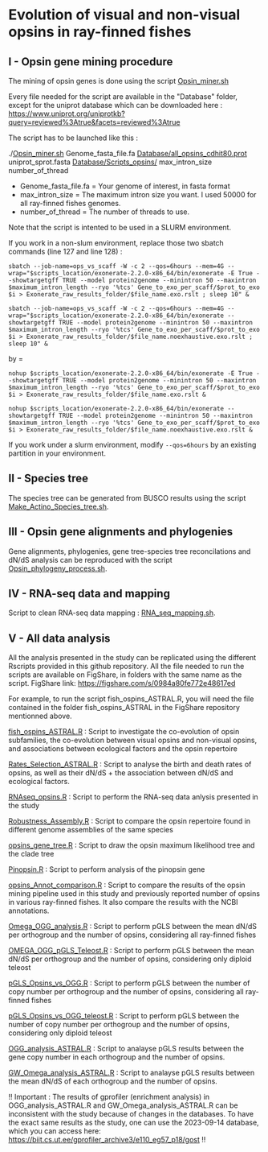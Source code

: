 # Evolution of visual and non-visual opsins in ray-finned fishes

## I - Opsin gene mining procedure

The mining of opsin genes is done using the script [Opsin_miner.sh](Opsin_miner.sh) 

Every file needed for the script are available in the "Database" folder, except for the uniprot database which can be downloaded here : https://www.uniprot.org/uniprotkb?query=reviewed%3Atrue&facets=reviewed%3Atrue

The script has to be launched like this : 

./[Opsin_miner.sh](Opsin_miner.sh)  Genome_fasta_file.fa [Database/all_opsins_cdhit80.prot](Database/all_opsins_cdhit80.prot) uniprot_sprot.fasta [Database/Scripts_opsins/](Database/Scripts_opsins/) max_intron_size number_of_thread

- Genome_fasta_file.fa = Your genome of interest, in fasta format  
-  max_intron_size = The maximum intron size you want. I used 50000 for all ray-finned fishes genomes.  
- number_of_thread = The number of threads to use. 

Note that the script is intented to be used in a SLURM environment. 

If you work in a non-slum environment, replace those two sbatch commands (line 127 and line 128) : 

`sbatch --job-name=ops_vs_scaff -W -c 2 --qos=6hours --mem=4G --wrap="$scripts_location/exonerate-2.2.0-x86_64/bin/exonerate -E True --showtargetgff TRUE --model protein2genome --minintron 50 --maxintron $maximum_intron_length --ryo '%tcs' Gene_to_exo_per_scaff/$prot_to_exo $i > Exonerate_raw_results_folder/$file_name.exo.rslt ; sleep 10" &`

`sbatch --job-name=ops_vs_scaff -W -c 2 --qos=6hours --mem=4G --wrap="$scripts_location/exonerate-2.2.0-x86_64/bin/exonerate --showtargetgff TRUE --model protein2genome --minintron 50 --maxintron $maximum_intron_length --ryo '%tcs' Gene_to_exo_per_scaff/$prot_to_exo $i > Exonerate_raw_results_folder/$file_name.noexhaustive.exo.rslt ; sleep 10" &`

by = 

`nohup $scripts_location/exonerate-2.2.0-x86_64/bin/exonerate -E True --showtargetgff TRUE --model protein2genome --minintron 50 --maxintron $maximum_intron_length --ryo '%tcs' Gene_to_exo_per_scaff/$prot_to_exo $i > Exonerate_raw_results_folder/$file_name.exo.rslt &`

`nohup $scripts_location/exonerate-2.2.0-x86_64/bin/exonerate --showtargetgff TRUE --model protein2genome --minintron 50 --maxintron $maximum_intron_length --ryo '%tcs' Gene_to_exo_per_scaff/$prot_to_exo $i > Exonerate_raw_results_folder/$file_name.noexhaustive.exo.rslt &`


If you work under a slurm environment, modify `--qos=6hours` by an existing partition in your environment.



## II - Species tree

The species tree can be generated from BUSCO results using the script [Make_Actino_Species_tree.sh](Make_Actino_Species_tree.sh).

## III - Opsin gene alignments and phylogenies

Gene alignments, phylogenies, gene tree-species tree reconcilations and dN/dS analysis can be reproduced with the script [Opsin_phylogeny_process.sh](Opsin_phylogeny_process.sh). 


## IV - RNA-seq data and mapping

Script to clean RNA-seq data  mapping : [RNA_seq_mapping.sh](RNA_seq_mapping.sh). 

## V - All data analysis

All the analysis presented in the study can be replicated using the different Rscripts provided in this github repository. 
All the file needed to run the scripts are available on FigShare, in folders with the same name as the script.
FigShare link: https://figshare.com/s/0984a80fe772e48617ed

For example, to run the script fish_ospins_ASTRAL.R, you will need the file contained in the folder fish_ospins_ASTRAL in the FigShare repository mentionned above.


[fish_ospins_ASTRAL.R](fish_ospins_ASTRAL.R) : Script to investigate the co-evolution of opsin subfamilies,  the co-evolution between visual opsins and non-visual opsins, and associations between ecological factors and the opsin repertoire

[Rates_Selection_ASTRAL.R](Rates_Selection_ASTRAL.R) : Script to analyse the birth and death rates of opsins, as well as their dN/dS + the association between dN/dS and ecological factors.


[RNAseq_opsins.R](RNAseq_opsins.R) : Script to perform the RNA-seq data anlysis presented in the study

[Robustness_Assembly.R](Robustness_Assembly.R) : Script to compare the opsin repertoire found in different genome assemblies of the same species

[opsins_gene_tree.R](opsins_gene_tree.R) : Script to draw the opsin maximum likelihood tree and the clade tree

[Pinopsin.R](Pinopsin.R) : Script to perform analysis of the pinopsin gene

[opsins_Annot_comparison.R](opsins_Annot_comparison.R) : Script to compare the results of the opsin mining pipeline used in this study and previously reported number of opsins in various ray-finned fishes. It also compare the results with the NCBI annotations.

[Omega_OGG_analysis.R](Omega_OGG_analysis.R) : Script to perform pGLS between the mean dN/dS per orthogroup and the number of opsins, considering all ray-finned fishes

[OMEGA_OGG_pGLS_Teleost.R](OMEGA_OGG_pGLS_Teleost.R) : Script to perform pGLS between the mean dN/dS per orthogroup and the number of opsins, considering only diploid teleost


[pGLS_Opsins_vs_OGG.R](pGLS_Opsins_vs_OGG.R) : Script to perform pGLS between the number of copy number per orthogroup and the number of opsins, considering all ray-finned fishes

[pGLS_Opsins_vs_OGG_teleost.R](pGLS_Opsins_vs_OGG_teleost.R) : Script to perform pGLS between the number of copy number per orthogroup and the number of opsins, considering only diploid teleost

[OGG_analysis_ASTRAL.R](OGG_analysis_ASTRAL.R) : Script to analayse pGLS results between the gene copy number in each orthogroup and the number of opsins.

[GW_Omega_analysis_ASTRAL.R](GW_Omega_analysis_ASTRAL.R) : Script to analayse pGLS results between the mean dN/dS of each orthogroup and the number of opsins.


!! Important : The results of gprofiler (enrichment analysis) in OGG_analysis_ASTRAL.R and GW_Omega_analysis_ASTRAL.R can be inconsistent with the study because of changes in the databases. To have the exact same results as the study, one can use the 2023-09-14 database, which you can access here: https://biit.cs.ut.ee/gprofiler_archive3/e110_eg57_p18/gost !!

